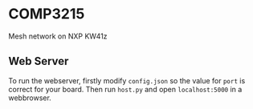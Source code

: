 # COMP3215
Mesh network on NXP KW41z

## Web Server
To run the webserver, firstly modify `config.json` so the value for `port` is correct for your board.
Then run `host.py` and open `localhost:5000` in a webbrowser.
